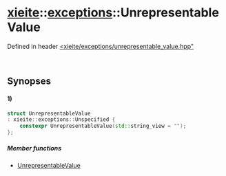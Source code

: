 # [xieite](../../xieite.md)\:\:[exceptions](../../exceptions.md)\:\:UnrepresentableValue
Defined in header [<xieite/exceptions/unrepresentable_value.hpp"](../../../include/xieite/exceptions/unrepresentable_value.hpp)

&nbsp;

## Synopses
#### 1)
```cpp
struct UnrepresentableValue
: xieite::exceptions::Unspecified {
    constexpr UnrepresentableValue(std::string_view = "");
};
```
##### Member functions
- [UnrepresentableValue](./structures/unrepresentable_value/1/operators/constructor.md)
